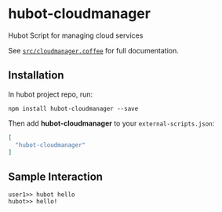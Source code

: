 # hubot-cloudmanager

Hubot Script for managing cloud services

See [`src/cloudmanager.coffee`](src/cloudmanager.coffee) for full documentation.

## Installation

In hubot project repo, run:

`npm install hubot-cloudmanager --save`

Then add **hubot-cloudmanager** to your `external-scripts.json`:

```json
[
  "hubot-cloudmanager"
]
```

## Sample Interaction

```
user1>> hubot hello
hubot>> hello!
```
